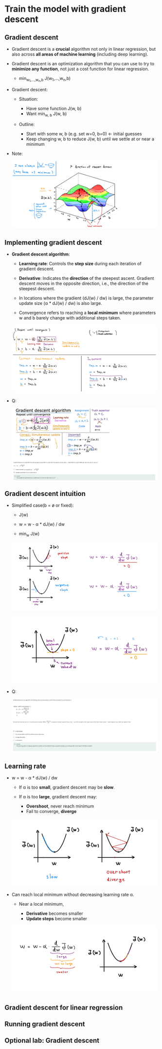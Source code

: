 # Train the model with gradient descent

## Gradient descent

- Gradient descent is a **crucial** algorithm not only in linear regression, but also across **all areas of machine learning** (including deep learning).

- Gradient descent is an optimization algorithm that you can use to try to **minimize any function**, not just a cost function for linear regression.

  - min<sub>w<sub>1</sub>,...,w<sub>n</sub>,b</sub> J(w<sub>1</sub>,...,w<sub>n</sub>,b)

- Gradient descent:

  - Situation:

    - Have some function J(w, b)
    - Want min<sub>w, b</sub> J(w, b)

  - Outline:

    - Start with some w, b (e.g. set w=0, b=0) &larr; initial guesses
    - Keep changing w, b to reduce J(w, b) until we settle at or near a minimum

- Note:

  ![alt text](resources/notes/01.jpg)

## Implementing gradient descent

- **Gradient descent algorithm**:

  - **Learning rate**: Controls the **step size** during each iteration of gradient descent.

  - **Derivative**: Indicates the **direction** of the steepest ascent. Gradient descent moves in the opposite direction, i.e., the direction of the steepest descent.

  - In locations where the gradient (dJ(w) / dw) is large, the parameter update size (α \* dJ(w) / dw) is also large.

  - Convergence refers to reaching a **local minimum** where parameters w and b barely change with additional steps taken.

  ![alt text](resources/notes/02.jpg)

- Q:

  ![alt text](resources/questions/01.png)

## Gradient descent intuition

- Simplified case(b = ø or fixed):

  - J(w)

  - w = w - &alpha; \* dJ(w) / dw

  - min<sub>w</sub> J(w)

  ![alt text](resources/notes/03.jpg)

  ![alt text](resources/notes/05.jpg)

- Q:

  ![alt text](resources/questions/02.png)

## Learning rate

- w = w - &alpha; \* dJ(w) / dw

  - If &alpha; is too **small**, gradient descent may be **slow**.

  - If &alpha; is too **large**, gradient descent may:
    - **Overshoot**, never reach minimum
    - Fail to converge, **diverge**

  ![alt text](resources/notes/04.jpg)

- Can reach local minimum without decreasing learning rate &alpha;.

  - Near a local minimum,

    - **Derivative** becomes smaller
    - **Update steps** become smaller

  ![alt text](resources/notes/06.jpg)

## Gradient descent for linear regression

## Running gradient descent

## Optional lab: Gradient descent
